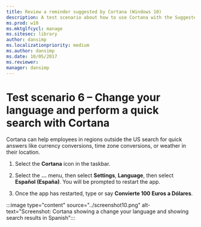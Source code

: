 ```yaml
---
title: Review a reminder suggested by Cortana (Windows 10)
description: A test scenario about how to use Cortana with the Suggested reminders feature.
ms.prod: w10
ms.mktglfcycl: manage
ms.sitesec: library
author: dansimp
ms.localizationpriority: medium
ms.author: dansimp
ms.date: 10/05/2017
ms.reviewer: 
manager: dansimp
---
```


# Test scenario 6 – Change your language and perform a quick search with Cortana

Cortana can help employees in regions outside the US search for quick answers like currency conversions, time zone conversions, or weather in their location.

1. Select the  **Cortana**  icon in the taskbar.

2. Select the **…** menu, then select **Settings**, **Language**, then select **Español (España)**. You will be prompted to restart the app.

3. Once the app has restarted, type or say **Convierte 100 Euros a Dólares**.

:::image type="content" source="../screenshot10.png" alt-text="Screenshot: Cortana showing a change your language and showing search results in Spanish":::